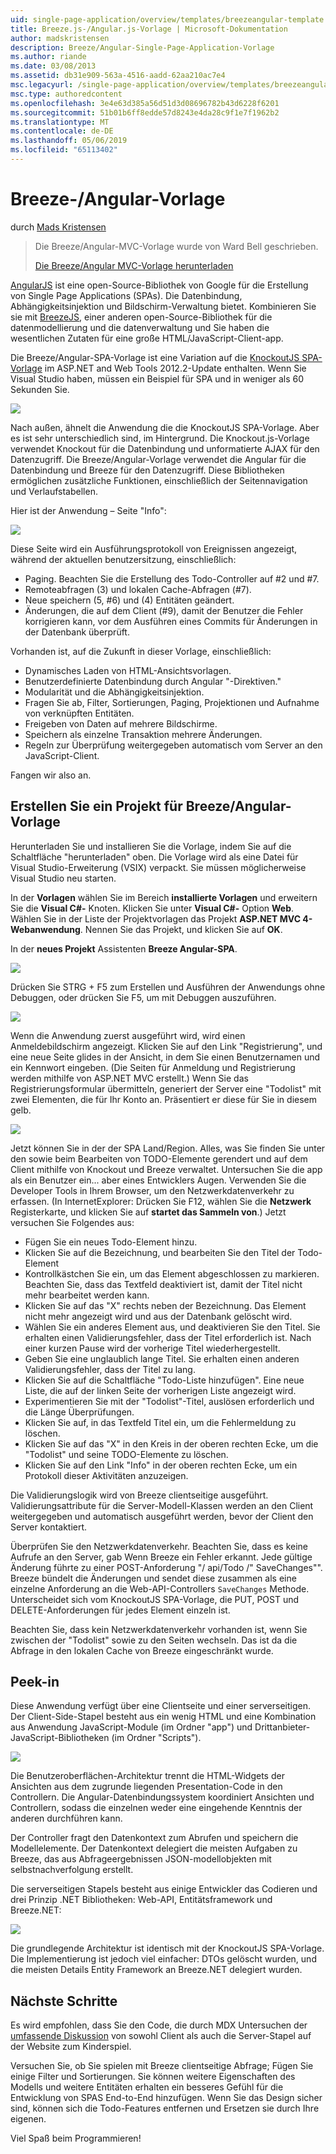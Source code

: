 ```yaml
---
uid: single-page-application/overview/templates/breezeangular-template
title: Breeze.js-/Angular.js-Vorlage | Microsoft-Dokumentation
author: madskristensen
description: Breeze/Angular-Single-Page-Application-Vorlage
ms.author: riande
ms.date: 03/08/2013
ms.assetid: db31e909-563a-4516-aadd-62aa210ac7e4
msc.legacyurl: /single-page-application/overview/templates/breezeangular-template
msc.type: authoredcontent
ms.openlocfilehash: 3e4e63d385a56d51d3d08696782b43d6228f6201
ms.sourcegitcommit: 51b01b6ff8edde57d8243e4da28c9f1e7f1962b2
ms.translationtype: MT
ms.contentlocale: de-DE
ms.lasthandoff: 05/06/2019
ms.locfileid: "65113402"
---
```

# <a name="breezeangular-template"></a>Breeze-/Angular-Vorlage

durch [Mads Kristensen](https://github.com/madskristensen)

> Die Breeze/Angular-MVC-Vorlage wurde von Ward Bell geschrieben.
> 
> [Die Breeze/Angular MVC-Vorlage herunterladen](https://go.microsoft.com/fwlink/?LinkId=286437)

[AngularJS](http://angularjs.org) ist eine open-Source-Bibliothek von Google für die Erstellung von Single Page Applications (SPAs). Die Datenbindung, Abhängigkeitsinjektion und Bildschirm-Verwaltung bietet. Kombinieren Sie sie mit [BreezeJS](http://www.breezejs.com/?utm_source=ms-spa), einer anderen open-Source-Bibliothek für die datenmodellierung und die datenverwaltung und Sie haben die wesentlichen Zutaten für eine große HTML/JavaScript-Client-app.

Die Breeze/Angular-SPA-Vorlage ist eine Variation auf die [KnockoutJS SPA-Vorlage](../introduction/knockoutjs-template.md) im ASP.NET and Web Tools 2012.2-Update enthalten. Wenn Sie Visual Studio haben, müssen ein Beispiel für SPA und in weniger als 60 Sekunden Sie.

![](http://www.breezejs.com/sites/all/images/spa-template/NgRunningTodoPage.png)

Nach außen, ähnelt die Anwendung die die KnockoutJS SPA-Vorlage. Aber es ist sehr unterschiedlich sind, im Hintergrund. Die Knockout.js-Vorlage verwendet Knockout für die Datenbindung und unformatierte AJAX für den Datenzugriff. Die Breeze/Angular-Vorlage verwendet die Angular für die Datenbindung und Breeze für den Datenzugriff. Diese Bibliotheken ermöglichen zusätzliche Funktionen, einschließlich der Seitennavigation und Verlaufstabellen.

Hier ist der Anwendung – Seite "Info":

![](http://www.breezejs.com/sites/all/images/spa-template/NgRunningAboutPage.png)

Diese Seite wird ein Ausführungsprotokoll von Ereignissen angezeigt, während der aktuellen benutzersitzung, einschließlich:

- Paging. Beachten Sie die Erstellung des Todo-Controller auf #2 und #7.
- Remoteabfragen (3) und lokalen Cache-Abfragen (#7).
- Neue speichern (5, #6) und (4) Entitäten geändert.
- Änderungen, die auf dem Client (#9), damit der Benutzer die Fehler korrigieren kann, vor dem Ausführen eines Commits für Änderungen in der Datenbank überprüft.

Vorhanden ist, auf die Zukunft in dieser Vorlage, einschließlich:

- Dynamisches Laden von HTML-Ansichtsvorlagen.
- Benutzerdefinierte Datenbindung durch Angular "-Direktiven."
- Modularität und die Abhängigkeitsinjektion.
- Fragen Sie ab, Filter, Sortierungen, Paging, Projektionen und Aufnahme von verknüpften Entitäten.
- Freigeben von Daten auf mehrere Bildschirme.
- Speichern als einzelne Transaktion mehrere Änderungen.
- Regeln zur Überprüfung weitergegeben automatisch vom Server an den JavaScript-Client.

Fangen wir also an.

## <a name="create-a-breezeangular-template-project"></a>Erstellen Sie ein Projekt für Breeze/Angular-Vorlage

Herunterladen Sie und installieren Sie die Vorlage, indem Sie auf die Schaltfläche "herunterladen" oben. Die Vorlage wird als eine Datei für Visual Studio-Erweiterung (VSIX) verpackt. Sie müssen möglicherweise Visual Studio neu starten.

In der **Vorlagen** wählen Sie im Bereich **installierte Vorlagen** und erweitern Sie die **Visual C#-** Knoten. Klicken Sie unter **Visual C#-** Option **Web**. Wählen Sie in der Liste der Projektvorlagen das Projekt **ASP.NET MVC 4-Webanwendung**. Nennen Sie das Projekt, und klicken Sie auf **OK**.

In der **neues Projekt** Assistenten **Breeze Angular-SPA**.

![](http://www.breezejs.com/sites/all/images/spa-template/SelectBreezeNgSpaTemplate.png)

Drücken Sie STRG + F5 zum Erstellen und Ausführen der Anwendungs ohne Debuggen, oder drücken Sie F5, um mit Debuggen auszuführen.

![](http://www.breezejs.com/sites/all/images/spa-template/ZephyrLogin.png)

Wenn die Anwendung zuerst ausgeführt wird, wird einen Anmeldebildschirm angezeigt. Klicken Sie auf den Link "Registrierung", und eine neue Seite glides in der Ansicht, in dem Sie einen Benutzernamen und ein Kennwort eingeben. (Die Seiten für Anmeldung und Registrierung werden mithilfe von ASP.NET MVC erstellt.) Wenn Sie das Registrierungsformular übermitteln, generiert der Server eine "Todolist" mit zwei Elementen, die für Ihr Konto an. Präsentiert er diese für Sie in diesem gelb.

![](http://www.breezejs.com/sites/all/images/spa-template/TodoList.png)

Jetzt können Sie in der der SPA Land/Region. Alles, was Sie finden Sie unter den sowie beim Bearbeiten von TODO-Elemente gerendert und auf dem Client mithilfe von Knockout und Breeze verwaltet. Untersuchen Sie die app als ein Benutzer ein... aber eines Entwicklers Augen. Verwenden Sie die Developer Tools in Ihrem Browser, um den Netzwerkdatenverkehr zu erfassen. (In InternetExplorer: Drücken Sie F12, wählen Sie die **Netzwerk** Registerkarte, und klicken Sie auf **startet das Sammeln von**.) Jetzt versuchen Sie Folgendes aus:

- Fügen Sie ein neues Todo-Element hinzu.
- Klicken Sie auf die Bezeichnung, und bearbeiten Sie den Titel der Todo-Element
- Kontrollkästchen Sie ein, um das Element abgeschlossen zu markieren. Beachten Sie, dass das Textfeld deaktiviert ist, damit der Titel nicht mehr bearbeitet werden kann.
- Klicken Sie auf das "X" rechts neben der Bezeichnung. Das Element nicht mehr angezeigt wird und aus der Datenbank gelöscht wird.
- Wählen Sie ein anderes Element aus, und deaktivieren Sie den Titel. Sie erhalten einen Validierungsfehler, dass der Titel erforderlich ist. Nach einer kurzen Pause wird der vorherige Titel wiederhergestellt.
- Geben Sie eine unglaublich lange Titel. Sie erhalten einen anderen Validierungsfehler, dass der Titel zu lang.
- Klicken Sie auf die Schaltfläche "Todo-Liste hinzufügen". Eine neue Liste, die auf der linken Seite der vorherigen Liste angezeigt wird.
- Experimentieren Sie mit der "Todolist"-Titel, auslösen erforderlich und die Länge Überprüfungen.
- Klicken Sie auf, in das Textfeld Titel ein, um die Fehlermeldung zu löschen.
- Klicken Sie auf das "X" in den Kreis in der oberen rechten Ecke, um die "Todolist" und seine TODO-Elemente zu löschen.
- Klicken Sie auf den Link "Info" in der oberen rechten Ecke, um ein Protokoll dieser Aktivitäten anzuzeigen.

Die Validierungslogik wird von Breeze clientseitige ausgeführt. Validierungsattribute für die Server-Modell-Klassen werden an den Client weitergegeben und automatisch ausgeführt werden, bevor der Client den Server kontaktiert.

Überprüfen Sie den Netzwerkdatenverkehr. Beachten Sie, dass es keine Aufrufe an den Server, gab Wenn Breeze ein Fehler erkannt. Jede gültige Änderung führte zu einer POST-Anforderung "/ api/Todo /" SaveChanges"". Breeze bündelt die Änderungen und sendet diese zusammen als eine einzelne Anforderung an die Web-API-Controllers `SaveChanges` Methode. Unterscheidet sich vom KnockoutJS SPA-Vorlage, die PUT, POST und DELETE-Anforderungen für jedes Element einzeln ist.

Beachten Sie, dass kein Netzwerkdatenverkehr vorhanden ist, wenn Sie zwischen der "Todolist" sowie zu den Seiten wechseln. Das ist da die Abfrage in den lokalen Cache von Breeze eingeschränkt wurde.

## <a name="peek-inside"></a>Peek-in

Diese Anwendung verfügt über eine Clientseite und einer serverseitigen. Der Client-Side-Stapel besteht aus ein wenig HTML und eine Kombination aus Anwendung JavaScript-Module (im Ordner "app") und Drittanbieter-JavaScript-Bibliotheken (im Ordner "Scripts").

![](http://www.breezejs.com/sites/all/images/spa-template/NgClientArchitecture2.png)

Die Benutzeroberflächen-Architektur trennt die HTML-Widgets der Ansichten aus dem zugrunde liegenden Presentation-Code in den Controllern. Die Angular-Datenbindungssystem koordiniert Ansichten und Controllern, sodass die einzelnen weder eine eingehende Kenntnis der anderen durchführen kann.

Der Controller fragt den Datenkontext zum Abrufen und speichern die Modellelemente. Der Datenkontext delegiert die meisten Aufgaben zu Breeze, das aus Abfrageergebnissen JSON-modellobjekten mit selbstnachverfolgung erstellt.

Die serverseitigen Stapels besteht aus einige Entwickler das Codieren und drei Prinzip .NET Bibliotheken: Web-API, Entitätsframework und Breeze.NET:

![](http://www.breezejs.com/sites/all/images/spa-template/ServerArchitecture.png)

Die grundlegende Architektur ist identisch mit der KnockoutJS SPA-Vorlage. Die Implementierung ist jedoch viel einfacher: DTOs gelöscht wurden, und die meisten Details Entity Framework an Breeze.NET delegiert wurden.

## <a name="next-steps"></a>Nächste Schritte

Es wird empfohlen, dass Sie den Code, die durch MDX Untersuchen der [umfassende Diskussion](http://www.breezejs.com/ng-spa-template?utm_source=ms-spa) von sowohl Client als auch die Server-Stapel auf der Website zum Kinderspiel.

Versuchen Sie, ob Sie spielen mit Breeze clientseitige Abfrage; Fügen Sie einige Filter und Sortierungen. Sie können weitere Eigenschaften des Modells und weitere Entitäten erhalten ein besseres Gefühl für die Entwicklung von SPAS End-to-End hinzufügen. Wenn Sie das Design sicher sind, können sich die Todo-Features entfernen und Ersetzen sie durch Ihre eigenen.

Viel Spaß beim Programmieren!
